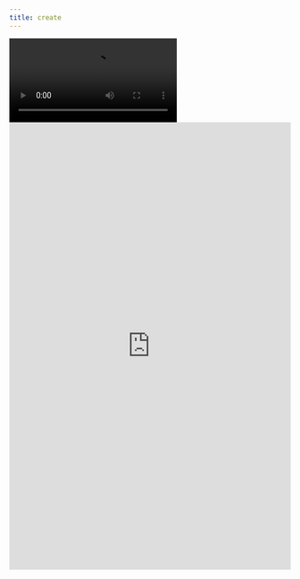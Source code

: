 ```yaml
---
title: create
---
```


<div id="video_wrapper">
  <video autoplay loop>
    <source src="https://drive.google.com/uc?export=view&id=14ZELB7sGk1dYqI1u_7EDhwcNnI70S1Kt" type="video/mp4">
  </video>
</div>
<center><iframe frameborder="0" width="100%" height="800px" src="https://replit.com/@axiao05/hangman-create-task?lite=true"></center>

